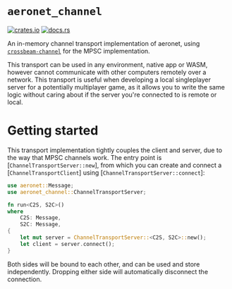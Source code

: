 # `aeronet_channel`

[![crates.io](https://img.shields.io/crates/v/aeronet_channel.svg)](https://crates.io/crates/aeronet_channel)
[![docs.rs](https://img.shields.io/docsrs/aeronet_channel)](https://docs.rs/aeronet_channel)

An in-memory channel transport implementation of aeronet, using
[`crossbeam-channel`](https://docs.rs/crossbeam-channel) for the MPSC implementation.

This transport can be used in any environment, native app or WASM, however cannot communicate with
other computers remotely over a network. This transport is useful when developing a local
singleplayer server for a potentially multiplayer game, as it allows you to write the same logic
without caring about if the server you're connected to is remote or local.

# Getting started

This transport implementation tightly couples the client and server, due to the way that MPSC
channels work. The entry point is [`ChannelTransportServer::new`], from which you can create and
connect a [`ChannelTransportClient`] using [`ChannelTransportServer::connect`]:
```rust
use aeronet::Message;
use aeronet_channel::ChannelTransportServer;

fn run<C2S, S2C>()
where
    C2S: Message,
    S2C: Message,
{
    let mut server = ChannelTransportServer::<C2S, S2C>::new();
    let client = server.connect();
}
```

Both sides will be bound to each other, and can be used and store independently. Dropping either
side will automatically disconnect the connection.
